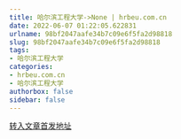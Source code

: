 ```yaml
---
title: 哈尔滨工程大学->None | hrbeu.com.cn
date: 2022-06-07 01:22:05.622831
urlname: 98bf2047aafe34b7c09e6f5fa2d98818
slug: 98bf2047aafe34b7c09e6f5fa2d98818
tags: 
- 哈尔滨工程大学
categories:
- hrbeu.com.cn
- 哈尔滨工程大学
authorbox: false
sidebar: false
---
```





[转入文章首发地址](http://harbin.joyhua.cn/hebrb/20220603/html/content_20220603004001.htm)